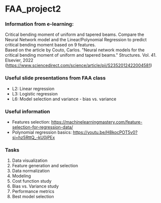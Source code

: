 # FAA_project2

### Information from e-learning:
Critical bending moment of uniform and tapered beams. Compare the Neural Network model and the Linear/Polynomial Regression to predict critical bending moment based on 9 features.
</br>Based on the article by Couto, Carlos. "Neural network models for the critical bending moment of uniform and tapered beams." Structures. Vol. 41. Elsevier, 2022
</br>(https://www.sciencedirect.com/science/article/pii/S2352012422004581)

### Useful slide presentations from FAA class
- L2: Linear regression
- L3: Logistic regression
- L6: Model selection and variance - bias vs. variance

### Useful information
- Features selection: https://machinelearningmastery.com/feature-selection-for-regression-data/
- Polynomial regression basics: https://youtu.be/H8kocPOT5v0?si=hz5RttQ_-kU0jPEx

### Tasks
1. Data visualization
2. Feature generation and selection
3. Data normalization
4. Modeling
5. Cost function study
6. Bias vs. Variance study
7. Performance metrics
8. Best model selection
